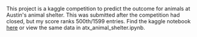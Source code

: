This project is a kaggle competition to predict the outcome for animals at Austin's animal shelter. This was submitted after the competition had closed, but my score ranks 500th/1599 entries. Find the kaggle notebook [here](https://www.kaggle.com/dblabs/fork-of-kernelce75741753?scriptVersionId=39185107) or view the same data in atx_animal_shelter.ipynb.
